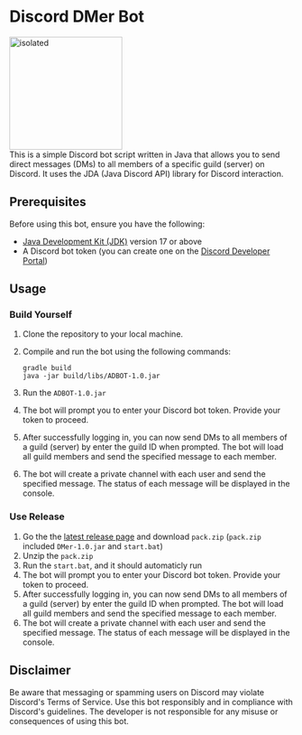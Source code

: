 # Discord DMer Bot
<img src="https://i.imgur.com/kQsmXcp.png" alt="isolated" width="200"/>\
This is a simple Discord bot script written in Java that allows you to send direct messages (DMs) to all members of a specific guild (server) on Discord. It uses the JDA (Java Discord API) library for Discord interaction.

## Prerequisites

Before using this bot, ensure you have the following:

- [Java Development Kit (JDK)](https://www.oracle.com/java/technologies/javase/jdk17-archive-downloads.html) version 17 or above
- A Discord bot token (you can create one on the [Discord Developer Portal](https://discord.com/developers/applications))

## Usage
### Build Yourself
1. Clone the repository to your local machine.

2. Compile and run the bot using the following commands:

   ```shell
   gradle build
   java -jar build/libs/ADBOT-1.0.jar
   ```
3. Run the `ADBOT-1.0.jar`
4. The bot will prompt you to enter your Discord bot token. Provide your token to proceed.

5. After successfully logging in, you can now send DMs to all members of a guild (server) by enter the guild ID when prompted. The bot will load all guild members and send the specified message to each member.

6. The bot will create a private channel with each user and send the specified message. The status of each message will be displayed in the console.
### Use Release
1. Go the the [latest release page](https://github.com/RTX4O9O/DiscordDMer/releases/latest) and download `pack.zip` (`pack.zip` included `DMer-1.0.jar` and `start.bat`)
2. Unzip the `pack.zip`
3. Run the `start.bat`, and it should automaticly run
4. The bot will prompt you to enter your Discord bot token. Provide your token to proceed.
5. After successfully logging in, you can now send DMs to all members of a guild (server) by enter the guild ID when prompted. The bot will load all guild members and send the specified message to each member.
6. The bot will create a private channel with each user and send the specified message. The status of each message will be displayed in the console.
## Disclaimer

Be aware that messaging or spamming users on Discord may violate Discord's Terms of Service. Use this bot responsibly and in compliance with Discord's guidelines. The developer is not responsible for any misuse or consequences of using this bot.
